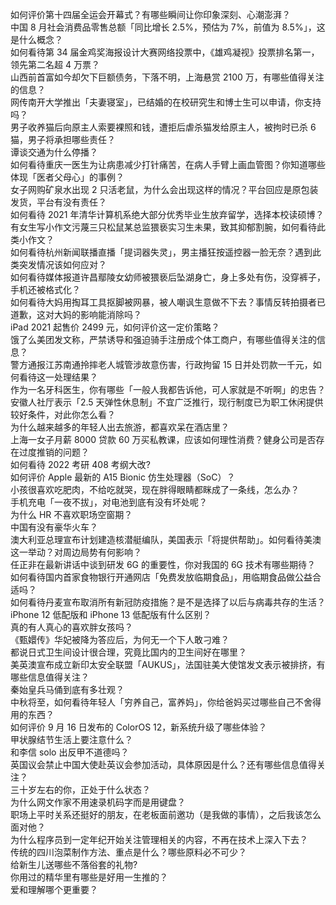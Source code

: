 如何评价第十四届全运会开幕式？有哪些瞬间让你印象深刻、心潮澎湃？  
中国 8 月社会消费品零售总额「同比增长 2.5%，预估为 7%，前值为 8.5%」，这是什么概念？  
如何看待第 34 届金鸡奖海报设计大赛网络投票中，《雄鸡凝视》投票排名第一，领先第二名超 4 万票？  
山西前首富如今却欠下巨额债务，下落不明，上海悬赏 2100 万，有哪些值得关注的信息？  
网传南开大学推出「夫妻寝室」，已结婚的在校研究生和博士生可以申请，你支持吗？  
男子收养猫后向原主人索要裸照和钱，遭拒后虐杀猫发给原主人，被拘时已杀 6 猫，男子将承担哪些责任？  
谭谈交通为什么停播？  
如何看待重庆一医生为让病患减少打针痛苦，在病人手臂上画血管图？你知道哪些体现「医者父母心」的事例？  
女子网购矿泉水出现 2 只活老鼠，为什么会出现这样的情况？平台回应是原包装发货，平台有没有责任？  
如何看待 2021 年清华计算机系绝大部分优秀毕业生放弃留学，选择本校读硕博？  
有女生写小作文污蔑三只松鼠某总监猥亵实习生未果，致其抑郁割腕，如何看待此类小作文？  
如何看待杭州新闻联播直播「提词器失灵」，男主播狂按遥控器一脸无奈？遇到此类突发情况该如何应对？  
如何看待媒体报道许昌鄢陵女幼师被猥亵后坠湖身亡，身上多处有伤，没穿裤子，手机还被格式化？  
如何看待大妈用掏耳工具抠脚被网暴，被人嘲讽生意做不下去？事情反转拍摄者已道歉，这对大妈的影响能消除吗？  
iPad 2021 起售价 2499 元，如何评价这一定价策略？  
饿了么美团发文称，严禁诱导和强迫骑手注册成个体工商户，有哪些值得关注的信息？  
警方通报江苏南通拎摔老人城管涉故意伤害，行政拘留 15 日并处罚款一千元，如何看待这一处理结果？  
作为一名牙科医生，你有哪些「一般人我都告诉他，可人家就是不听啊」的忠告？  
安徽人社厅表示「2.5 天弹性休息制」不宜广泛推行，现行制度已为职工休闲提供较好条件，对此你怎么看？  
为什么越来越多的年轻人出去旅游，都喜欢呆在酒店里？  
上海一女子月薪 8000 贷款 60 万买私教课，应该如何理性消费？健身公司是否存在过度推销的问题？  
如何看待 2022 考研 408 考纲大改?  
如何评价 Apple 最新的 A15 Bionic 仿生处理器（SoC）？  
小孩很喜欢吃肥肉，不给吃就哭，现在胖得眼睛都眯成了一条线，怎么办？  
手机充电「一夜不拔」，对电池到底有没有坏处呢？  
为什么 HR 不喜欢职场空窗期？  
中国有没有豪华火车？  
澳大利亚总理宣布计划建造核潜艇编队，美国表示「将提供帮助」。如何看待美澳这一举动？对周边局势有何影响？  
任正非在最新讲话中谈到研发 6G 的重要性，你对我国的 6G 技术有哪些期待？  
如何看待国内首家食物银行开通网店「免费发放临期食品」，用临期食品做公益合适吗？  
如何看待丹麦宣布取消所有新冠防疫措施？是不是选择了以后与病毒共存的生活？  
iPhone 12 低配版和 iPhone 13 低配版有什么区别？  
真的有人真心的喜欢胖女孩吗？  
《甄嬛传》华妃被降为答应后，为何无一个下人敢刁难？  
都说日式卫生间设计很合理，究竟比国内的卫生间好在哪里？  
美英澳宣布成立新印太安全联盟「AUKUS」，法国驻美大使馆发文表示被排挤，有哪些信息值得关注？  
秦始皇兵马俑到底有多壮观？  
中秋将至，如何看待年轻人「穷养自己，富养妈」，你给爸妈买过哪些自己不舍得用的东西？  
如何评价 9 月 16 日发布的 ColorOS 12，新系统升级了哪些体验？  
甲状腺结节生活上要注意什么？  
和李信 solo 出反甲不道德吗？  
英国议会禁止中国大使赴英议会参加活动，具体原因是什么？还有哪些信息值得关注？  
三十岁左右的你，正处于什么状态？  
为什么网文作家不用速录机码字而是用键盘？  
职场上平时关系还挺好的朋友，在老板面前邀功（是我做的事情），之后我该怎么面对他？  
为什么程序员到一定年纪开始关注管理相关的内容，不再在技术上深入下去？  
传统的四川泡菜制作方法、重点是什么？哪些原料必不可少？  
给新生儿送哪些不落俗套的礼物?  
你用过的精华里有哪些是好用一生推的？  
爱和理解哪个更重要？  

